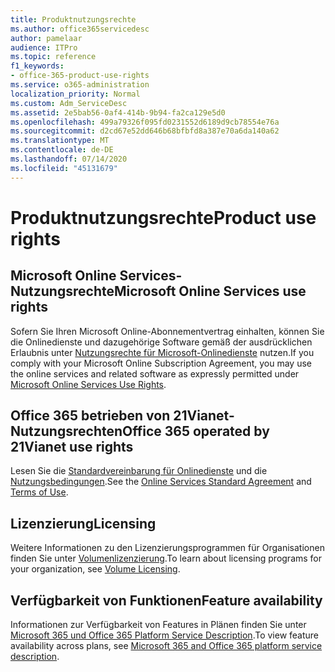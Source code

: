 ```yaml
---
title: Produktnutzungsrechte
ms.author: office365servicedesc
author: pamelaar
audience: ITPro
ms.topic: reference
f1_keywords:
- office-365-product-use-rights
ms.service: o365-administration
localization_priority: Normal
ms.custom: Adm_ServiceDesc
ms.assetid: 2e5bab56-0af4-414b-9b94-fa2ca129e5d0
ms.openlocfilehash: 499a79326f095fd0231552d6189d9cb78554e76a
ms.sourcegitcommit: d2cd67e52dd646b68bfbfd8a387e70a6da140a62
ms.translationtype: MT
ms.contentlocale: de-DE
ms.lasthandoff: 07/14/2020
ms.locfileid: "45131679"
---
```

# <a name="product-use-rights"></a><span data-ttu-id="cea60-102">Produktnutzungsrechte</span><span class="sxs-lookup"><span data-stu-id="cea60-102">Product use rights</span></span>

## <a name="microsoft-online-services-use-rights"></a><span data-ttu-id="cea60-103">Microsoft Online Services-Nutzungsrechte</span><span class="sxs-lookup"><span data-stu-id="cea60-103">Microsoft Online Services use rights</span></span>

<span data-ttu-id="cea60-104">Sofern Sie Ihren Microsoft Online-Abonnementvertrag einhalten, können Sie die Onlinedienste und dazugehörige Software gemäß der ausdrücklichen Erlaubnis unter [Nutzungsrechte für Microsoft-Onlinedienste](https://www.microsoftvolumelicensing.com/DocumentSearch.aspx?Mode=3&DocumentTypeId=37&ShowArchived=true) nutzen.</span><span class="sxs-lookup"><span data-stu-id="cea60-104">If you comply with your Microsoft Online Subscription Agreement, you may use the online services and related software as expressly permitted under [Microsoft Online Services Use Rights](https://www.microsoftvolumelicensing.com/DocumentSearch.aspx?Mode=3&DocumentTypeId=37&ShowArchived=true).</span></span>
  
## <a name="office-365-operated-by-21vianet-use-rights"></a><span data-ttu-id="cea60-105">Office 365 betrieben von 21Vianet-Nutzungsrechten</span><span class="sxs-lookup"><span data-stu-id="cea60-105">Office 365 operated by 21Vianet use rights</span></span>

<span data-ttu-id="cea60-106">Lesen Sie die [Standardvereinbarung für Onlinedienste](https://www.21vbluecloud.com/office365/O365-AgreeWebDir/) und die [Nutzungsbedingungen](https://www.21vbluecloud.com/office365/O365-TOU/).</span><span class="sxs-lookup"><span data-stu-id="cea60-106">See the [Online Services Standard Agreement](https://www.21vbluecloud.com/office365/O365-AgreeWebDir/) and [Terms of Use](https://www.21vbluecloud.com/office365/O365-TOU/).</span></span>
  
## <a name="licensing"></a><span data-ttu-id="cea60-107">Lizenzierung</span><span class="sxs-lookup"><span data-stu-id="cea60-107">Licensing</span></span>

<span data-ttu-id="cea60-108">Weitere Informationen zu den Lizenzierungsprogrammen für Organisationen finden Sie unter [Volumenlizenzierung](https://go.microsoft.com/fwlink/?LinkId=393693).</span><span class="sxs-lookup"><span data-stu-id="cea60-108">To learn about licensing programs for your organization, see [Volume Licensing](https://go.microsoft.com/fwlink/?LinkId=393693).</span></span>
  
## <a name="feature-availability"></a><span data-ttu-id="cea60-109">Verfügbarkeit von Funktionen</span><span class="sxs-lookup"><span data-stu-id="cea60-109">Feature availability</span></span>

<span data-ttu-id="cea60-110">Informationen zur Verfügbarkeit von Features in Plänen finden Sie unter [Microsoft 365 und Office 365 Platform Service Description](office-365-platform-service-description.md).</span><span class="sxs-lookup"><span data-stu-id="cea60-110">To view feature availability across plans, see [Microsoft 365 and Office 365 platform service description](office-365-platform-service-description.md).</span></span>
  

